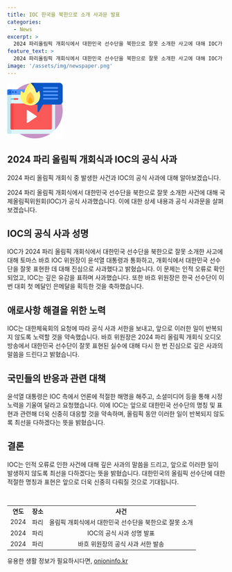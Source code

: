 ```yaml
---
title: IOC 한국을 북한으로 소개 사과문 발표
categories:
  - News
excerpt: >
  2024 파리올림픽 개회식에서 대한민국 선수단을 북한으로 잘못 소개한 사고에 대해 IOC가 공식 사과했다. 이에 IOC 위원장은 윤석열 대통령과 통화하여 사과했고, 한국 선수단의 은메달 획득을 축하했다. IOC는 개회식 오디오 방송에서 발생한 실수에 대해 깊은 유감을 표하며, 이러한 일이 반복되지 않도록 노력하고 한국 선수단의 최고 성적을 기원한다고 밝혔다. 대한체육회는 IOC에 적절한 해명과 시정 노력을 당부했다.
feature_text: >
  2024 파리올림픽 개회식에서 대한민국 선수단을 북한으로 잘못 소개한 사고에 대해 IOC가 공식 사과했다. 이에 IOC 위원장은 윤석열 대통령과 통화하여 사과했고, 한국 선수단의 은메달 획득을 축하했다. IOC는 개회식 오디오 방송에서 발생한 실수에 대해 깊은 유감을 표하며, 이러한 일이 반복되지 않도록 노력하고 한국 선수단의 최고 성적을 기원한다고 밝혔다. 대한체육회는 IOC에 적절한 해명과 시정 노력을 당부했다.
image: '/assets/img/newspaper.png'
---
```


<p><img src="/assets/img/news.png" alt="rentncar 속보" /></p>

<h2 data-ke-size="size26">2024 파리 올림픽 개회식과 IOC의 공식 사과</h2>

<p>2024 파리 올림픽 개회식 중 발생한 사건과 IOC의 공식 사과에 대해 알아보겠습니다.</p>

<p data-ke-size="size16">2024 파리 올림픽 개회식에서 대한민국 선수단을 북한으로 잘못 소개한 사건에 대해 국제올림픽위원회(IOC)가 공식 사과했습니다. 이에 대한 상세 내용과 공식 사과문을 살펴보겠습니다.</p>

<h2 data-ke-size="size24">IOC의 공식 사과 성명</h2>

<p>IOC가 2024 파리 올림픽 개회식에서 대한민국 선수단을 북한으로 잘못 소개한 사고에 대해 토마스 바흐 IOC 위원장이 윤석열 대통령과 통화하고, 개회식에서 대한민국 선수단을 잘못 표현한 데 대해 진심으로 사과했다고 밝혔습니다. 이 문제는 인적 오류로 확인되었고, IOC는 깊은 유감을 표하며 사과했습니다. 또한 바흐 위원장은 한국 선수단이 이번 대회 첫 메달인 은메달을 획득한 것을 축하했습니다.</p>

<h2 data-ke-size="size24">애로사항 해결을 위한 노력</h2>

<p>IOC는 대한체육회의 요청에 따라 공식 사과 서한을 보내고, 앞으로 이러한 일이 반복되지 않도록 노력할 것을 약속했습니다. 바흐 위원장은 2024 파리 올림픽 개회식 오디오 방송에서 대한민국 선수단이 잘못 표현된 실수에 대해 다시 한 번 진심으로 깊은 사과의 말씀을 드린다고 밝혔습니다.</p>

<h2 data-ke-size="size24">국민들의 반응과 관련 대책</h2>

<p>윤석열 대통령은 IOC 측에서 언론에 적절한 해명을 해주고, 소셜미디어 등을 통해 시정 노력을 기울여 달라고 요청했습니다. 이에 IOC는 앞으로 대한민국 선수단의 명칭 및 표현과 관련해 더욱 신중히 대응할 것을 약속하며, 올림픽 동안 이러한 일이 반복되지 않도록 최선을 다하겠다는 뜻을 밝혔습니다.</p>

<h2 data-ke-size="size24">결론</h2>

<p>IOC는 인적 오류로 인한 사건에 대해 깊은 사과의 말씀을 드리고, 앞으로 이러한 일이 발생하지 않도록 최선을 다하겠다는 뜻을 밝혔습니다. 대한민국의 올림픽 선수단에 대한 적절한 명칭과 표현은 앞으로 더욱 신중히 다뤄질 것으로 기대됩니다.</p>

<p data-ke-size="size16">&nbsp;</p>

<table>
    <tbody>
        <tr>
            <td style="text-align: center; height: 17px;"><b>연도</b></td>
            <td style="text-align: center; height: 17px;"><b>장소</b></td>
            <td style="text-align: center; height: 17px;"><b>사건</b></td>
        </tr>
        <tr>
            <td style="text-align: center;">2024</td>
            <td style="text-align: center;">파리</td>
            <td style="text-align: center;">올림픽 개회식에서 대한민국 선수단을 북한으로 잘못 소개</td>
        </tr>
        <tr>
            <td style="text-align: center;">2024</td>
            <td style="text-align: center;">파리</td>
            <td style="text-align: center;">IOC의 공식 사과 성명 발표</td>
        </tr>
        <tr>
            <td style="text-align: center;">2024</td>
            <td style="text-align: center;">파리</td>
            <td style="text-align: center;">바흐 위원장의 공식 사과 서한 발송</td>
        </tr>
    </tbody>
</table>
유용한 생활 정보가 필요하시다면, <a href="https://onioninfo.kr" rel="dofollow">onioninfo.kr</a>



